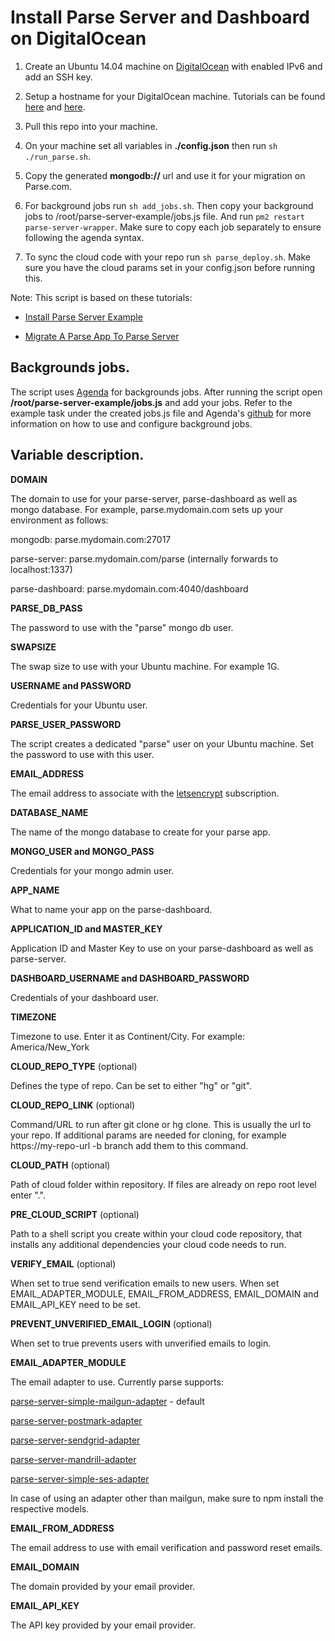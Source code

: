 # Install Parse Server and Dashboard on DigitalOcean #

1. Create an Ubuntu 14.04 machine on [DigitalOcean](www.digitalocean.com) with enabled IPv6 and add an SSH key.

2. Setup a hostname for your DigitalOcean machine. Tutorials can be found [here](https://www.digitalocean.com/community/tutorials/how-to-set-up-a-host-name-with-digitalocean) and [here](https://www.digitalocean.com/community/tutorials/how-to-point-to-digitalocean-nameservers-from-common-domain-registrars).

3. Pull this repo into your machine.

4. On your machine set all variables in **./config.json** then run `sh ./run_parse.sh`.

5. Copy the generated **mongodb://** url and use it for your migration on Parse.com.

6. For background jobs run `sh add_jobs.sh`. Then copy your background jobs to /root/parse-server-example/jobs.js file. And run `pm2 restart parse-server-wrapper`. Make sure to copy each job separately to ensure following the agenda syntax.

7. To sync the cloud code with your repo run `sh parse_deploy.sh`. Make sure you have the cloud params set in your config.json before running this.

Note: This script is based on these tutorials:

* [Install Parse Server Example](https://www.digitalocean.com/community/tutorials/how-to-run-parse-server-on-ubuntu-14-04)

* [Migrate A Parse App To Parse Server](https://www.digitalocean.com/community/tutorials/how-to-migrate-a-parse-app-to-parse-server-on-ubuntu-14-04)

## Backgrounds jobs.

The script uses [Agenda](https://github.com/rschmukler/agenda) for backgrounds jobs. After running the script open **/root/parse-server-example/jobs.js** and add your jobs. Refer to the example task under the created jobs.js file and Agenda's [github](https://github.com/rschmukler/agenda) for more information on how to use and configure background jobs.

## Variable description.

**DOMAIN**

The domain to use for your parse-server, parse-dashboard as well as mongo database.
For example, parse.mydomain.com sets up your environment as follows:

mongodb: parse.mydomain.com:27017

parse-server: parse.mydomain.com/parse (internally forwards to localhost:1337)

parse-dashboard: parse.mydomain.com:4040/dashboard

**PARSE_DB_PASS**

The password to use with the "parse" mongo db user.

**SWAPSIZE**

The swap size to use with your Ubuntu machine. For example 1G.

**USERNAME and PASSWORD**

Credentials for your Ubuntu user.

**PARSE_USER_PASSWORD**

The script creates a dedicated "parse" user on your Ubuntu machine. Set the password to use with this user.

**EMAIL_ADDRESS**

The email address to associate with the [letsencrypt](https://letsencrypt.org/) subscription.

**DATABASE_NAME**

The name of the mongo database to create for your parse app.

**MONGO_USER and MONGO_PASS**

Credentials for your mongo admin user.

**APP_NAME**

What to name your app on the parse-dashboard.

**APPLICATION_ID and MASTER_KEY**

Application ID and Master Key to use on your parse-dashboard as well as parse-server.

**DASHBOARD_USERNAME and DASHBOARD_PASSWORD**

Credentials of your dashboard user.

**TIMEZONE**

Timezone to use. Enter it as Continent/City. For example: America/New_York

**CLOUD_REPO_TYPE** (optional)

Defines the type of repo. Can be set to either "hg" or "git".

**CLOUD_REPO_LINK** (optional)

Command/URL to run after git clone or hg clone. This is usually the url to your repo. If additional params are needed for cloning, for example https://my-repo-url -b branch add them to this command.

**CLOUD_PATH** (optional)

Path of cloud folder within repository. If files are already on repo root level enter ".".

**PRE_CLOUD_SCRIPT** (optional)

Path to a shell script you create within your cloud code repository, that installs any additional dependencies your cloud code needs to run.

**VERIFY_EMAIL** (optional)

When set to true send verification emails to new users. When set EMAIL_ADAPTER_MODULE, EMAIL_FROM_ADDRESS, EMAIL_DOMAIN and EMAIL_API_KEY need to be set.

**PREVENT_UNVERIFIED_EMAIL_LOGIN** (optional)

When set to true prevents users with unverified emails to login.

**EMAIL_ADAPTER_MODULE** 

The email adapter to use. Currently parse supports:

[parse-server-simple-mailgun-adapter](https://github.com/ParsePlatform/parse-server-simple-mailgun-adapter) - default

[parse-server-postmark-adapter](https://www.npmjs.com/package/parse-server-postmark-adapter)

[parse-server-sendgrid-adapter](https://www.npmjs.com/package/parse-server-sendgrid-adapter)

[parse-server-mandrill-adapter](https://www.npmjs.com/package/parse-server-mandrill-adapter)

[parse-server-simple-ses-adapter](https://www.npmjs.com/package/parse-server-simple-ses-adapter)

In case of using an adapter other than mailgun, make sure to npm install the respective models.

**EMAIL_FROM_ADDRESS**

The email address to use with email verification and password reset emails.

**EMAIL_DOMAIN**

The domain provided by your email provider.

**EMAIL_API_KEY**

The API key provided by your email provider.
